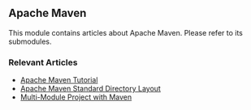 ## Apache Maven

This module contains articles about Apache Maven. Please refer to its submodules.

### Relevant Articles

- [Apache Maven Tutorial](https://www.baeldung.com/maven)
- [Apache Maven Standard Directory Layout](https://www.baeldung.com/maven-directory-structure)
- [Multi-Module Project with Maven](https://www.baeldung.com/maven-multi-module)
